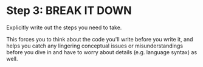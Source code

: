 # Step 3: BREAK IT DOWN
Explicitly write out the steps you need to take.

This forces you to think about the code you'll write 
before you write it, and helps you catch any lingering 
conceptual issues or misunderstandings before you dive in
and have to worry about details (e.g. language syntax) as well.